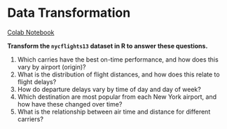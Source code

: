 # Data Transformation
[Colab Notebook](https://colab.research.google.com/drive/1kwEBGWBM57X5inNtRLhVbAp4BUtvpo93?usp=sharing)

**Transform the `nycflights13` dataset in R to answer these questions.**
1. Which carries have the best on-time performance, and how does this vary by airport (origin)?
2. What is the distribution of flight distances, and how does this relate to flight delays?
3. How do departure delays vary by time of day and day of week?
4. Which destination are most popular from each New York airport, and how have these changed over time?
5. What is the relationship between air time and distance for different carriers?
